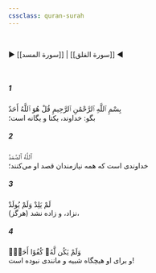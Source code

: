```yaml
---
cssclass: quran-surah
---
```

<br>

▶ [[سورة المسد]] | [[سورة الفلق]] ◀

<br>

##### 1

<span class="ayah">بِسْمِ ٱللَّهِ ٱلرَّحْمَٰنِ ٱلرَّحِيمِ قُلْ هُوَ ٱللَّهُ أَحَدٌ</span>
<br><span class="ayah_translation">بگو: خداوند، یکتا و یگانه است؛</span>

##### 2

<span class="ayah">ٱللَّهُ ٱلصَّمَدُ</span>
<br><span class="ayah_translation">خداوندی است که همه نیازمندان قصد او می‌کنند؛</span>

##### 3

<span class="ayah">لَمْ يَلِدْ وَلَمْ يُولَدْ</span>
<br><span class="ayah_translation">(هرگز) نزاد، و زاده نشد،</span>

##### 4

<span class="ayah">وَلَمْ يَكُن لَّهُۥ كُفُوًا أَحَدٌۢ</span>
<br><span class="ayah_translation">و برای او هیچگاه شبیه و مانندی نبوده است!</span>

